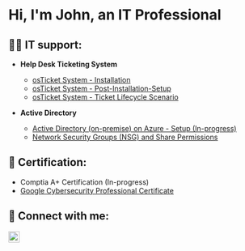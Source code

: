 <h1>Hi, I'm John, an IT Professional<br/></h1>

<h2>👨‍💻 IT support:</h2>

- <b>Help Desk Ticketing System</b>
  - [osTicket System - Installation](https://github.com/HuneyJar/osTicket-Installation)
  - [osTicket System - Post-Installation-Setup](https://github.com/HuneyJar/osTicket-Post-Installation-Setup)
  - [osTicket System - Ticket Lifecycle Scenario](https://github.com/HuneyJar/osTicket-Ticket-Lifecycle)
    
- <b>Active Directory</b>
  - [Active Directory (on-premise) on Azure - Setup (In-progress)](https://github.com/HuneyJar/ActiveDirectory-Setup)
  - [Network Security Groups (NSG) and Share Permissions]()
    
<h2> 📘 Certification:</h2>

- Comptia A+ Certification (In-progress)
- [Google Cybersecurity Professional Certificate](https://www.credly.com/badges/93ff18ee-6195-4163-8e74-3c33c88714a4/linked_in_profile)

<h2> 🤳 Connect with me:</h2>

[<img align="left" alt="HuneyJar | LinkedIn" width="22px" src="https://cdn.jsdelivr.net/npm/simple-icons@v3/icons/linkedin.svg" />][linkedin]

[linkedin]: https://linkedin.com/in/johnan9
